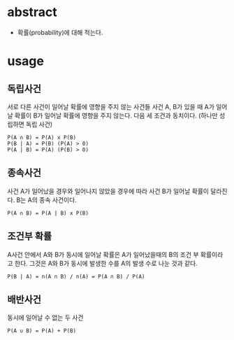 # abstract

- 확률(probability)에 대해 적는다.

# usage

## 독립사건

서로 다른 사건이 일어날 확률에 영향을 주지 않는 사건들
사건 A, B가 있을 때 A가 일어날 확률이 B가 일어날 확률에 영향을 주지 않는다.
다음 세 조건과 동치이다. (하나만 성립하면 독립 사건)

```
P(A ∩ B) = P(A) x P(B)
P(B | A) = P(B) (P(A) > 0)
P(A | B) = P(A) (P(B) > 0)
```

## 종속사건

사건 A가 일어났을 경우와 일어나지 않았을 경우에 따라
사건 B가 일어날 확률이 달라진다. B는 A의 종속 사건이다.

```
P(A ∩ B) = P(A | B) x P(B)
```

## 조건부 확률

A사건 안에서 A와 B가 동시에 일어날 확률은 A가 일어났을때의 B의 조건 부
확률이라고 한다. 그것은 A와 B가 동시에 발생한 수를 A의 발생 수로 나눈
것과 같다.

```
P(B | A) = n(A ∩ B) / n(A) = P(A ∩ B) / P(A)
```

## 배반사건

동시에 일어날 수 없는 두 사건

```
P(A ∪ B) = P(A) + P(B)
```

